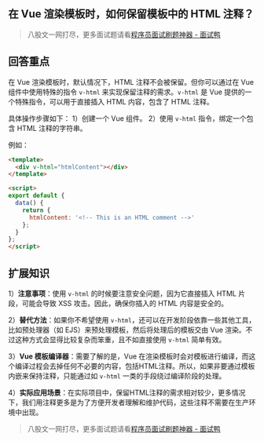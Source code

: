 ## 在 Vue 渲染模板时，如何保留模板中的 HTML 注释？
> 八股文一网打尽，更多面试题请看[程序员面试刷题神器 - 面试鸭](https://www.mianshiya.com/)

## 回答重点
在 Vue 渲染模板时，默认情况下，HTML 注释不会被保留。但你可以通过在 Vue 组件中使用特殊的指令 `v-html` 来实现保留注释的需求。`v-html` 是 Vue 提供的一个特殊指令，可以用于直接插入 HTML 内容，包含了 HTML 注释。

具体操作步骤如下：
1）创建一个 Vue 组件。
2）使用 `v-html` 指令，绑定一个包含 HTML 注释的字符串。

例如：
```html
<template>
  <div v-html="htmlContent"></div>
</template>

<script>
export default {
  data() {
    return {
      htmlContent: '<!-- This is an HTML comment -->'
    };
  }
};
</script>
```

## 扩展知识
1）**注意事项**：使用 `v-html` 的时候要注意安全问题，因为它直接插入 HTML 片段，可能会导致 XSS 攻击。因此，确保你插入的 HTML 内容是安全的。

2）**替代方法**：如果你不希望使用 `v-html`，还可以在开发阶段依靠一些其他工具，比如预处理器（如 EJS）来预处理模板，然后将处理后的模板交由 Vue 渲染。不过这种方式会显得比较复杂而笨重，且不如直接使用 `v-html` 简单有效。

3）**Vue 模板编译器**：需要了解的是，Vue 在渲染模板时会对模板进行编译，而这个编译过程会去掉任何不必要的内容，包括HTML注释。所以，如果非要通过模板内嵌来保持注释，只能通过如 `v-html` 一类的手段绕过编译阶段的处理。

4）**实际应用场景**：在实际项目中，保留HTML注释的需求相对较少，更多情况下，我们用注释更多是为了方便开发者理解和维护代码，这些注释不需要在生产环境中出现。



> 八股文一网打尽，更多面试题请看[程序员面试刷题神器 - 面试鸭](https://www.mianshiya.com/)